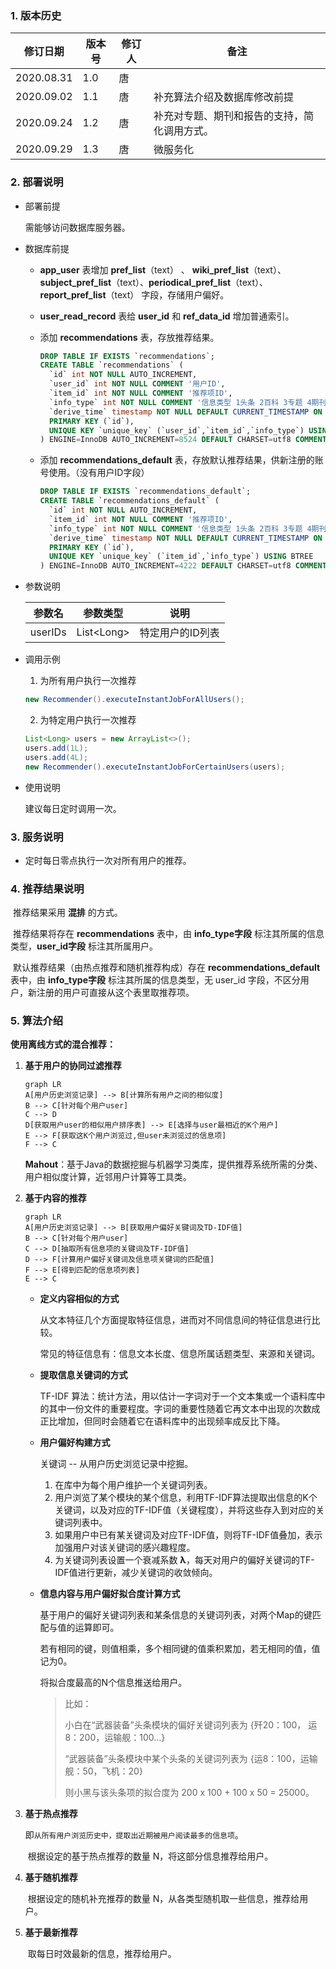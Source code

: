 ### 1. 版本历史	

| 修订日期   | 版本号 | 修订人 | 备注                                         |
| ---------- | ------ | ------ | -------------------------------------------- |
| 2020.08.31 | 1.0    | 唐     |                                              |
| 2020.09.02 | 1.1    | 唐     | 补充算法介绍及数据库修改前提                 |
| 2020.09.24 | 1.2    | 唐     | 补充对专题、期刊和报告的支持，简化调用方式。 |
| 2020.09.29 | 1.3    | 唐     | 微服务化                                     |

### 2. 部署说明

- 部署前提

  需能够访问数据库服务器。

- 数据库前提

  - **app_user** 表增加 **pref_list**（text） 、 **wiki_pref_list**（text）、**subject_pref_list**（text）、**periodical_pref_list**（text）、**report_pref_list**（text） 字段，存储用户偏好。

  - **user_read_record** 表给 **user_id** 和 **ref_data_id** 增加普通索引。

  - 添加 **recommendations** 表，存放推荐结果。

    ```sql
    DROP TABLE IF EXISTS `recommendations`;
    CREATE TABLE `recommendations` (
      `id` int NOT NULL AUTO_INCREMENT,
      `user_id` int NOT NULL COMMENT '用户ID',
      `item_id` int NOT NULL COMMENT '推荐项ID',
      `info_type` int NOT NULL COMMENT '信息类型 1头条 2百科 3专题 4期刊 5报告',
      `derive_time` timestamp NOT NULL DEFAULT CURRENT_TIMESTAMP ON UPDATE CURRENT_TIMESTAMP COMMENT '生成时间',
      PRIMARY KEY (`id`),
      UNIQUE KEY `unique_key` (`user_id`,`item_id`,`info_type`) USING BTREE
    ) ENGINE=InnoDB AUTO_INCREMENT=8524 DEFAULT CHARSET=utf8 COMMENT='推荐结果表';
    ```
    
  - 添加 **recommendations_default** 表，存放默认推荐结果，供新注册的账号使用。（没有用户ID字段）

    ```sql
    DROP TABLE IF EXISTS `recommendations_default`;
    CREATE TABLE `recommendations_default` (
      `id` int NOT NULL AUTO_INCREMENT,
      `item_id` int NOT NULL COMMENT '推荐项ID',
      `info_type` int NOT NULL COMMENT '信息类型 1头条 2百科 3专题 4期刊 5报告',
      `derive_time` timestamp NOT NULL DEFAULT CURRENT_TIMESTAMP ON UPDATE CURRENT_TIMESTAMP COMMENT '生成时间',
      PRIMARY KEY (`id`),
      UNIQUE KEY `unique_key` (`item_id`,`info_type`) USING BTREE
    ) ENGINE=InnoDB AUTO_INCREMENT=4222 DEFAULT CHARSET=utf8 COMMENT='默认推荐结果表';
    ```

- 参数说明

  | 参数名  | 参数类型         | 说明             |
  | ------- | ---------------- | ---------------- |
  | userIDs | List&lt;Long&gt; | 特定用户的ID列表 |
  
- 调用示例

  1. 为所有用户执行一次推荐
  
  ```java
  new Recommender().executeInstantJobForAllUsers();
  ```
  
  2. 为特定用户执行一次推荐
  
  ```java
  List<Long> users = new ArrayList<>();
  users.add(1L);
  users.add(4L);
  new Recommender().executeInstantJobForCertainUsers(users);
  ```
  
- 使用说明

  建议每日定时调用一次。

### 3. 服务说明

- 定时每日零点执行一次对所有用户的推荐。

### 4. 推荐结果说明

​	推荐结果采用 **混排** 的方式。

​	推荐结果将存在 **recommendations** 表中，由 **info_type字段** 标注其所属的信息类型，**user_id字段** 标注其所属用户。

​	默认推荐结果（由热点推荐和随机推荐构成）存在 **recommendations_default** 表中，由 **info_type字段** 标注其所属的信息类型，无 user_id 字段，不区分用户，新注册的用户可直接从这个表里取推荐项。

### 5. 算法介绍

**使用离线方式的混合推荐：**

1. **基于用户的协同过滤推荐**

   ```mermaid
   graph LR
   A[用户历史浏览记录] --> B[计算所有用户之间的相似度]
   B --> C[针对每个用户user]
   C --> D
   D[获取用户user的相似用户排序表] --> E[选择与user最相近的K个用户]
   E --> F[获取这K个用户浏览过,但user未浏览过的信息项]
   F --> C
   ```

   ​	**Mahout**：基于Java的数据挖掘与机器学习类库，提供推荐系统所需的分类、用户相似度计算，近邻用户计算等工具类。

2. **基于内容的推荐**    

   ```mermaid
   graph LR
   A[用户历史浏览记录] --> B[获取用户偏好关键词及TD-IDF值]
   B --> C[针对每个用户user]
   C --> D[抽取所有信息项的关键词及TF-IDF值]
   D --> F[计算用户偏好关键词及信息项关键词的匹配值]
   F --> E[得到匹配的信息项列表]
   E --> C
   ```

   - **定义内容相似的方式**

     从文本特征几个方面提取特征信息，进而对不同信息间的特征信息进行比较。

     常见的特征信息有：信息文本长度、信息所属话题类型、来源和关键词。

   - **提取信息关键词的方式**

     TF-IDF 算法：统计方法，用以估计一字词对于一个文本集或一个语料库中的其中一份文件的重要程度。字词的重要性随着它再文本中出现的次数成正比增加，但同时会随着它在语料库中的出现频率成反比下降。

   - **用户偏好构建方式**

     关键词  -- 从用户历史浏览记录中挖掘。

     1. 在库中为每个用户维护一个关键词列表。
     2. 用户浏览了某个模块的某个信息，利用TF-IDF算法提取出信息的K个关键词，以及对应的TF-IDF值（关键程度），并将这些存入到对应的关键词列表中。
     3. 如果用户中已有某关键词及对应TF-IDF值，则将TF-IDF值叠加，表示加强用户对该关键词的感兴趣程度。
     4. 为关键词列表设置一个衰减系数 **λ**，每天对用户的偏好关键词的TF-IDF值进行更新，减少关键词的收敛倾向。

   - **信息内容与用户偏好拟合度计算方式**

     基于用户的偏好关键词列表和某条信息的关键词列表，对两个Map的键匹配与值的运算即可。

     若有相同的键，则值相乘，多个相同键的值乘积累加，若无相同的值，值记为0。

     将拟合度最高的N个信息推送给用户。

     > 比如：
     >
     > 小白在“武器装备”头条模块的偏好关键词列表为 {歼20：100， 运8：200，运输舰：100...}
     >
     > “武器装备”头条模块中某个头条的关键词列表为 {运8：100，运输舰：50，飞机：20}
     >
     > 则小黑与该头条项的拟合度为 200 x 100 + 100 x 50 = 25000。

3. **基于热点推荐**    

   ​	即`从所有用户浏览历史中，提取出近期被用户阅读最多的信息项`。

   ​	根据设定的基于热点推荐的数量 N，将这部分信息推荐给用户。

4. **基于随机推荐**    

   ​	根据设定的随机补充推荐的数量 N，从各类型随机取一些信息，推荐给用户。
   
5. **基于最新推荐**    

   ​	取每日时效最新的信息，推荐给用户。

   

   


